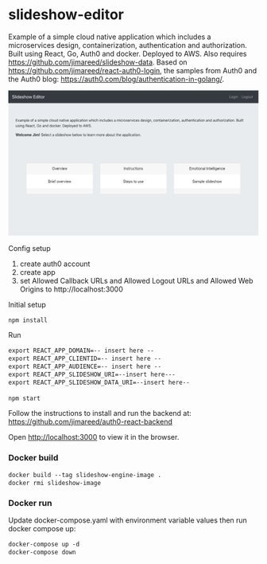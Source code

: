# slideshow-editor

Example of a simple cloud native application which includes a microservices design, containerization, authentication and authorization. Built using React, Go, Auth0 and docker. Deployed to AWS. Also requires https://github.com/jimareed/slideshow-data. Based on https://github.com/jimareed/react-auth0-login, the samples from Auth0 and the Auth0 blog: https://auth0.com/blog/authentication-in-golang/.

<p  align="center">
    <img src="./images/slideshow-editor.png" alt="Slideshow Editor"/>
</p>


Config setup
1. create auth0 account
2. create app
3. set Allowed Callback URLs and Allowed Logout URLs and Allowed Web Origins to http://localhost:3000

Initial setup
```
npm install
```

Run
```
export REACT_APP_DOMAIN=-- insert here --
export REACT_APP_CLIENTID=-- insert here -- 
export REACT_APP_AUDIENCE=-- insert here -- 
export REACT_APP_SLIDESHOW_URI=--insert here---
export REACT_APP_SLIDESHOW_DATA_URI=--insert here--

npm start
```

Follow the instructions to install and run the backend at: https://github.com/jimareed/auth0-react-backend

Open [http://localhost:3000](http://localhost:3000) to view it in the browser.



### Docker build
```
docker build --tag slideshow-engine-image .
docker rmi slideshow-image
```

### Docker run
Update docker-compose.yaml with environment variable values then run docker compose up:
```
docker-compose up -d
docker-compose down
```
